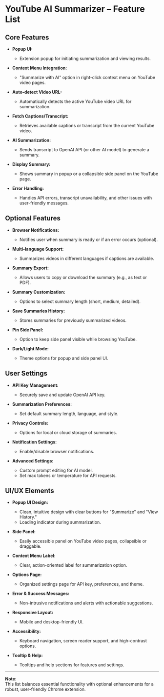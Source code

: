 # YouTube AI Summarizer – Feature List

## Core Features

- **Popup UI:**  
  - Extension popup for initiating summarization and viewing results.

- **Context Menu Integration:**  
  - "Summarize with AI" option in right-click context menu on YouTube video pages.

- **Auto-detect Video URL:**  
  - Automatically detects the active YouTube video URL for summarization.

- **Fetch Captions/Transcript:**  
  - Retrieves available captions or transcript from the current YouTube video.

- **AI Summarization:**  
  - Sends transcript to OpenAI API (or other AI model) to generate a summary.

- **Display Summary:**  
  - Shows summary in popup or a collapsible side panel on the YouTube page.

- **Error Handling:**  
  - Handles API errors, transcript unavailability, and other issues with user-friendly messages.

## Optional Features

- **Browser Notifications:**  
  - Notifies user when summary is ready or if an error occurs (optional).

- **Multi-language Support:**  
  - Summarizes videos in different languages if captions are available.

- **Summary Export:**  
  - Allows users to copy or download the summary (e.g., as text or PDF).

- **Summary Customization:**  
  - Options to select summary length (short, medium, detailed).

- **Save Summaries History:**  
  - Stores summaries for previously summarized videos.

- **Pin Side Panel:**  
  - Option to keep side panel visible while browsing YouTube.

- **Dark/Light Mode:**  
  - Theme options for popup and side panel UI.

## User Settings

- **API Key Management:**  
  - Securely save and update OpenAI API key.

- **Summarization Preferences:**  
  - Set default summary length, language, and style.

- **Privacy Controls:**  
  - Options for local or cloud storage of summaries.

- **Notification Settings:**  
  - Enable/disable browser notifications.

- **Advanced Settings:**  
  - Custom prompt editing for AI model.
  - Set max tokens or temperature for API requests.

## UI/UX Elements

- **Popup UI Design:**  
  - Clean, intuitive design with clear buttons for "Summarize" and "View History."
  - Loading indicator during summarization.

- **Side Panel:**  
  - Easily accessible panel on YouTube video pages, collapsible or draggable.

- **Context Menu Label:**  
  - Clear, action-oriented label for summarization option.

- **Options Page:**  
  - Organized settings page for API key, preferences, and theme.

- **Error & Success Messages:**  
  - Non-intrusive notifications and alerts with actionable suggestions.

- **Responsive Layout:**  
  - Mobile and desktop-friendly UI.

- **Accessibility:**  
  - Keyboard navigation, screen reader support, and high-contrast options.

- **Tooltip & Help:**  
  - Tooltips and help sections for features and settings.

---
**Note:**  
This list balances essential functionality with optional enhancements for a robust, user-friendly Chrome extension.